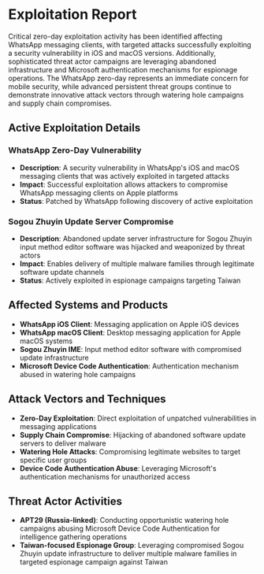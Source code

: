 # Exploitation Report

Critical zero-day exploitation activity has been identified affecting WhatsApp messaging clients, with targeted attacks successfully exploiting a security vulnerability in iOS and macOS versions. Additionally, sophisticated threat actor campaigns are leveraging abandoned infrastructure and Microsoft authentication mechanisms for espionage operations. The WhatsApp zero-day represents an immediate concern for mobile security, while advanced persistent threat groups continue to demonstrate innovative attack vectors through watering hole campaigns and supply chain compromises.

## Active Exploitation Details

### WhatsApp Zero-Day Vulnerability
- **Description**: A security vulnerability in WhatsApp's iOS and macOS messaging clients that was actively exploited in targeted attacks
- **Impact**: Successful exploitation allows attackers to compromise WhatsApp messaging clients on Apple platforms
- **Status**: Patched by WhatsApp following discovery of active exploitation

### Sogou Zhuyin Update Server Compromise
- **Description**: Abandoned update server infrastructure for Sogou Zhuyin input method editor software was hijacked and weaponized by threat actors
- **Impact**: Enables delivery of multiple malware families through legitimate software update channels
- **Status**: Actively exploited in espionage campaigns targeting Taiwan

## Affected Systems and Products

- **WhatsApp iOS Client**: Messaging application on Apple iOS devices
- **WhatsApp macOS Client**: Desktop messaging application for Apple macOS systems
- **Sogou Zhuyin IME**: Input method editor software with compromised update infrastructure
- **Microsoft Device Code Authentication**: Authentication mechanism abused in watering hole campaigns

## Attack Vectors and Techniques

- **Zero-Day Exploitation**: Direct exploitation of unpatched vulnerabilities in messaging applications
- **Supply Chain Compromise**: Hijacking of abandoned software update servers to deliver malware
- **Watering Hole Attacks**: Compromising legitimate websites to target specific user groups
- **Device Code Authentication Abuse**: Leveraging Microsoft's authentication mechanisms for unauthorized access

## Threat Actor Activities

- **APT29 (Russia-linked)**: Conducting opportunistic watering hole campaigns abusing Microsoft Device Code Authentication for intelligence gathering operations
- **Taiwan-focused Espionage Group**: Leveraging compromised Sogou Zhuyin update infrastructure to deliver multiple malware families in targeted espionage campaign against Taiwan
